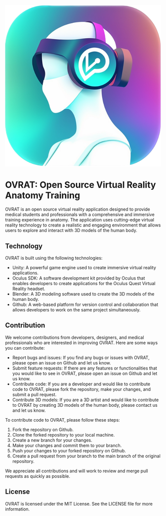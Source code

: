 

<div align="center">
  <img src="https://github.com/danieljou/OVRAT/blob/main/assets/Ovrat.PNG" />
</div>

# OVRAT: Open Source Virtual Reality Anatomy Training

OVRAT is an open source virtual reality application designed to provide medical students and professionals with a comprehensive and immersive training experience in anatomy. The application uses cutting-edge virtual reality technology to create a realistic and engaging environment that allows users to explore and interact with 3D models of the human body.

## Technology

OVRAT is built using the following technologies:

- Unity: A powerful game engine used to create immersive virtual reality applications.
- Oculus SDK: A software development kit provided by Oculus that enables developers to create applications for the Oculus Quest Virtual Reality headset.
- Blender: A 3D modeling software used to create the 3D models of the human body.
- Github: A web-based platform for version control and collaboration that allows developers to work on the same project simultaneously.

## Contribution

We welcome contributions from developers, designers, and medical professionals who are interested in improving OVRAT. Here are some ways you can contribute:

- Report bugs and issues: If you find any bugs or issues with OVRAT, please open an issue on Github and let us know.
- Submit feature requests: If there are any features or functionalities that you would like to see in OVRAT, please open an issue on Github and let us know.
- Contribute code: If you are a developer and would like to contribute code to OVRAT, please fork the repository, make your changes, and submit a pull request.
- Contribute 3D models: If you are a 3D artist and would like to contribute to OVRAT by creating 3D models of the human body, please contact us and let us know.

To contribute code to OVRAT, please follow these steps:

1. Fork the repository on Github.
2. Clone the forked repository to your local machine.
3. Create a new branch for your changes.
4. Make your changes and commit them to your branch.
5. Push your changes to your forked repository on Github.
6. Create a pull request from your branch to the main branch of the original repository.

We appreciate all contributions and will work to review and merge pull requests as quickly as possible.

## License

OVRAT is licensed under the MIT License. See the LICENSE file for more information.

